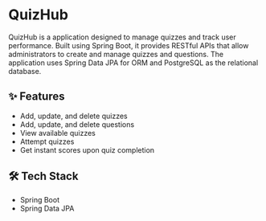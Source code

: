 # QuizHub

QuizHub is a application designed to manage quizzes and track user performance. Built using Spring Boot, it provides RESTful APIs that allow administrators to create and manage quizzes and questions. The application uses Spring Data JPA for ORM and PostgreSQL as the relational database.

## ✨ Features
- Add, update, and delete quizzes
- Add, update, and delete questions
- View available quizzes
- Attempt quizzes
- Get instant scores upon quiz completion

## 🛠️ Tech Stack

- Spring Boot
- Spring Data JPA



